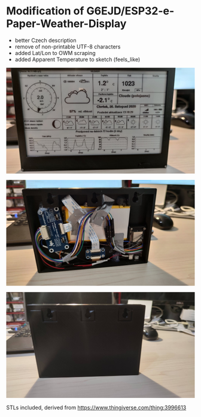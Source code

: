 # Modification of G6EJD/ESP32-e-Paper-Weather-Display

- better Czech description
- remove of non-printable UTF-8 characters
- added Lat/Lon to OWM scraping
- added Apparent Temperature to sketch (feels_like)

![photo1](IMG_20201126_132139.jpg)

![photo2](IMG_20201125_135616.jpg)

![photo3](IMG_20201125_170808.jpg)

STLs included, derived from https://www.thingiverse.com/thing:3996613

